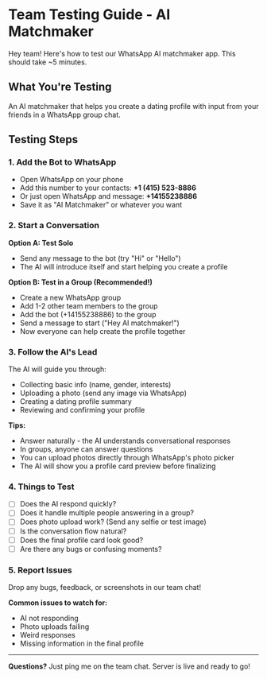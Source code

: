 # Team Testing Guide - AI Matchmaker

Hey team! Here's how to test our WhatsApp AI matchmaker app. This should take ~5 minutes.

## What You're Testing
An AI matchmaker that helps you create a dating profile with input from your friends in a WhatsApp group chat.

## Testing Steps

### 1. Add the Bot to WhatsApp
- Open WhatsApp on your phone
- Add this number to your contacts: **+1 (415) 523-8886**
- Or just open WhatsApp and message: **+14155238886**
- Save it as "AI Matchmaker" or whatever you want

### 2. Start a Conversation
**Option A: Test Solo**
- Send any message to the bot (try "Hi" or "Hello")
- The AI will introduce itself and start helping you create a profile

**Option B: Test in a Group (Recommended!)**
- Create a new WhatsApp group
- Add 1-2 other team members to the group
- Add the bot (+14155238886) to the group
- Send a message to start ("Hey AI matchmaker!")
- Now everyone can help create the profile together

### 3. Follow the AI's Lead
The AI will guide you through:
- Collecting basic info (name, gender, interests)
- Uploading a photo (send any image via WhatsApp)
- Creating a dating profile summary
- Reviewing and confirming your profile

**Tips:**
- Answer naturally - the AI understands conversational responses
- In groups, anyone can answer questions
- You can upload photos directly through WhatsApp's photo picker
- The AI will show you a profile card preview before finalizing

### 4. Things to Test
- [ ] Does the AI respond quickly?
- [ ] Does it handle multiple people answering in a group?
- [ ] Does photo upload work? (Send any selfie or test image)
- [ ] Is the conversation flow natural?
- [ ] Does the final profile card look good?
- [ ] Are there any bugs or confusing moments?

### 5. Report Issues
Drop any bugs, feedback, or screenshots in our team chat!

**Common issues to watch for:**
- AI not responding
- Photo uploads failing
- Weird responses
- Missing information in the final profile

---

**Questions?** Just ping me on the team chat. Server is live and ready to go!
